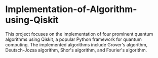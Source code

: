 # Implementation-of-Algorithm-using-Qiskit
This project focuses on the implementation of four prominent quantum algorithms using Qiskit, a popular Python framework for quantum computing. The implemented algorithms include Grover's algorithm, Deutsch-Jozsa algorithm, Shor's algorithm, and Fourier's algorithm.
